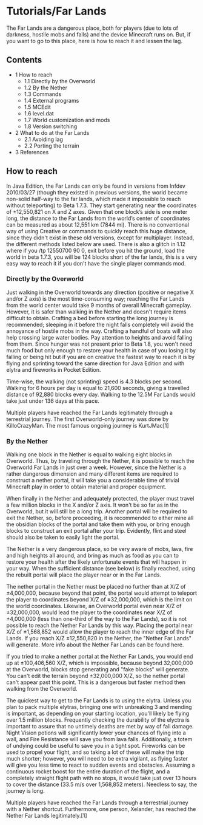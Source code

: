 # Tutorials/Far Lands
The Far Lands are a dangerous place, both for players (due to lots of darkness, hostile mobs and falls) and the device Minecraft runs on. But, if you want to go to this place, here is how to reach it and lessen the lag. 

## Contents
- 1 How to reach
	- 1.1 Directly by the Overworld
	- 1.2 By the Nether
	- 1.3 Commands
	- 1.4 External programs
	- 1.5 MCEdit
	- 1.6 level.dat
	- 1.7 World customization and mods
	- 1.8 Version switching
- 2 What to do at the Far Lands
	- 2.1 Avoiding lag
	- 2.2 Porting the terrain
- 3 References

## How to reach
In Java Edition, the Far Lands can only be found in versions from Infdev 2010/03/27 (though they existed in previous versions, the world became non-solid half-way to the far lands, which made it impossible to reach without teleporting) to Beta 1.7.3. They start generating near the coordinates of ±12,550,821 on X and Z axes. Given that one block’s side is one meter long, the distance to the Far Lands from the world’s center of coordinates can be measured as about 12,551 km (7844 mi). There is no conventional way of using Creative or commands to quickly reach this huge distance, since they didn't exist in these old versions, except for multiplayer. Instead, the different methods listed below are used. There is also a glitch in 1.12 where if you /tp <player name> 12550700 90 0, exit before you hit the ground, load the world in beta 1.7.3, you will be 124 blocks short of the far lands, this is a very easy way to reach it if you don't have the single player commands mod.

### Directly by the Overworld
Just walking in the Overworld towards any direction (positive or negative X and/or Z axis) is the most time-consuming way; reaching the Far Lands from the world center would take 9 months of overall Minecraft gameplay. However, it is safer than walking in the Nether and doesn't require items difficult to obtain. Crafting a bed before starting the long journey is recommended; sleeping in it before the night falls completely will avoid the annoyance of hostile mobs in the way. Crafting a handful of boats will also help crossing large water bodies. Pay attention to heights and avoid falling from them. Since hunger was not present prior to Beta 1.8, you won't need much food but only enough to restore your health in case of you losing it by falling or being hit but if you are on creative the fastest way to reach it is by flying and sprinting toward the same direction for Java Edition and with elytra and fireworks in Pocket Edition.

Time-wise, the walking (not sprinting) speed is 4.3 blocks per second. Walking for 6 hours per day is equal to 21,600 seconds, giving a travelled distance of 92,880 blocks every day. Walking to the 12.5M Far Lands would take just under 136 days at this pace.

Multiple players have reached the Far Lands legitimately through a terrestrial journey. The first Overworld-only journey was done by KilloCrazyMan. The most famous ongoing journey is KurtJMac[1]

### By the Nether
Walking one block in the Nether is equal to walking eight blocks in Overworld. Thus, by traveling through the Nether, it is possible to reach the Overworld Far Lands in just over a week. However, since the Nether is a rather dangerous dimension and many different items are required to construct a nether portal, it will take you a considerable time of trivial Minecraft play in order to obtain material and proper equipment. 

When finally in the Nether and adequately protected, the player must travel a few million blocks in the X and/or Z axis. It won't be so far as in the Overworld, but it will still be a long trip. Another portal will be required to exit the Nether, so, before proceeding, it is recommended to either mine all the obsidian blocks of the portal and take them with you, or bring enough blocks to construct an exit portal after your trip. Evidently, flint and steel should also be taken to easily light the portal. 

The Nether is a very dangerous place, so be very aware of mobs, lava, fire and high heights all around, and bring as much as food as you can to restore your health after the likely unfortunate events that will happen in your way. When the sufficient distance (see below) is finally reached, using the rebuilt portal will place the player near or in the Far Lands.

The nether portal in the Nether must be placed no further than at X/Z of ±4,000,000, because beyond that point, the portal would attempt to teleport the player to coordinates beyond X/Z of ±32,000,000, which is the limit on the world coordinates. Likewise, an Overworld portal even near X/Z of ±32,000,000, would lead the player to the coordinates near X/Z of ±4,000,000 (less than one-third of the way to the Far Lands), so it is not possible to reach the Nether Far Lands by this way. Placing the portal near X/Z of ±1,568,852 would allow the player to reach the inner edge of the Far Lands. If you reach X/Z ±12,550,820 in the Nether, the "Nether Far Lands" will generate. More info about the Nether Far Lands can be found here. 

If you tried to make a nether portal at the Nether Far Lands, you would end up at ±100,406,560 X/Z, which is impossible, because beyond 32,000,000 at the Overworld, blocks stop generating and "fake blocks" will generate. You can't edit the terrain beyond ±32,000,000 X/Z, so the nether portal can't appear past this point. This is a dangerous but faster method then walking from the Overworld.

The quickest way to get to the Far Lands is to using the elytra. Unless you plan to pack multiple elytras, bringing one with unbreaking 3 and mending is important, as depending on your starting location, you'll likely be flying over 1.5 million blocks. Frequently checking the durability of the elyctra is important to assure that no untimely deaths are met by way of fall damage. Night Vision potions will significantly lower your chances of flying into a wall, and Fire Resistance will save you from lava falls. Additionally, a totem of undying could be useful to save you in a tight spot. Fireworks can be used to propel your flight, and so taking a lot of these will make the trip much shorter; however, you will need to be extra vigilant, as flying faster will give you less time to react to sudden events and obstacles. Assuming a continuous rocket boost for the entire duration of the flight, and a completely straight flight path with no stops, it would take just over 13 hours to cover the distance (33.5 m/s over 1,568,852 meters). Needless to say, the journey is long.

Multiple players have reached the Far Lands through a terrestrial journey with a Nether shortcut. Furthermore, one person, Xelander, has reached the Nether Far Lands legitimately.[1]

